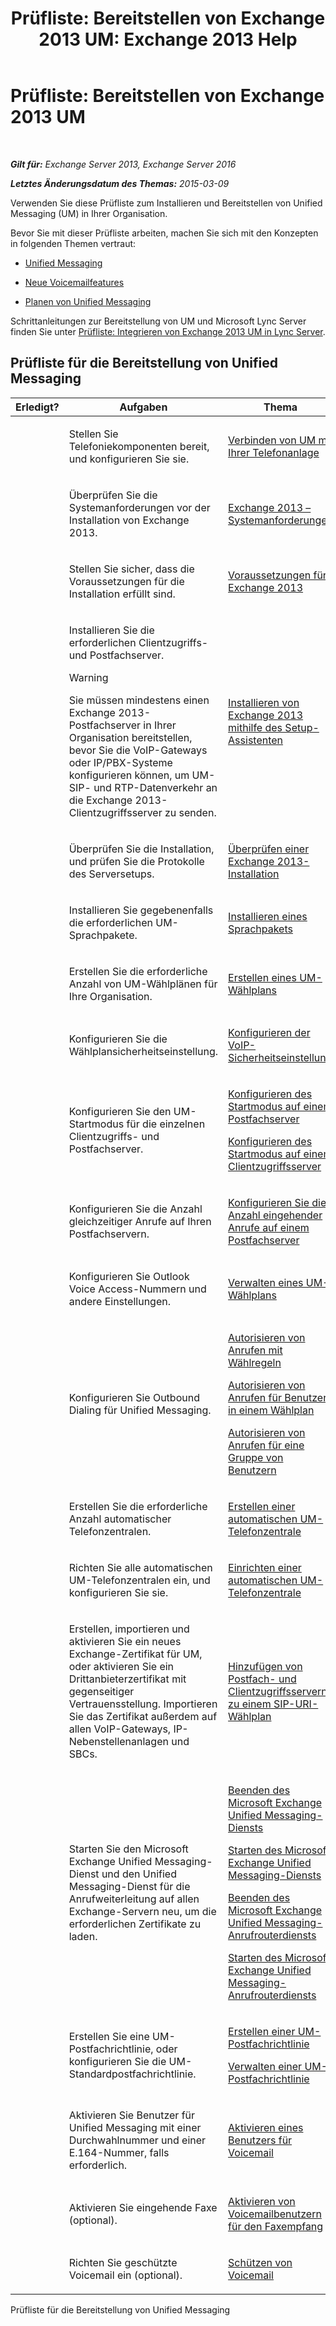 ﻿---
title: 'Prüfliste: Bereitstellen von Exchange 2013 UM: Exchange 2013 Help'
TOCTitle: 'Prüfliste: Bereitstellen von Exchange 2013 UM'
ms:assetid: 41b666a2-0d0d-471f-90a3-07c3c562af85
ms:mtpsurl: https://technet.microsoft.com/de-de/library/JJ673520(v=EXCHG.150)
ms:contentKeyID: 52062851
ms.date: 04/24/2018
mtps_version: v=EXCHG.150
ms.translationtype: HT
---

# Prüfliste: Bereitstellen von Exchange 2013 UM

 

_**Gilt für:** Exchange Server 2013, Exchange Server 2016_

_**Letztes Änderungsdatum des Themas:** 2015-03-09_

Verwenden Sie diese Prüfliste zum Installieren und Bereitstellen von Unified Messaging (UM) in Ihrer Organisation.

Bevor Sie mit dieser Prüfliste arbeiten, machen Sie sich mit den Konzepten in folgenden Themen vertraut:

  - [Unified Messaging](unified-messaging-exchange-2013-help.md)

  - [Neue Voicemailfeatures](new-voice-mail-features-exchange-2013-help.md)

  - [Planen von Unified Messaging](planning-for-unified-messaging-exchange-2013-help.md)

Schrittanleitungen zur Bereitstellung von UM und Microsoft Lync Server finden Sie unter [Prüfliste: Integrieren von Exchange 2013 UM in Lync Server](checklist-integrate-exchange-2013-um-with-lync-server-exchange-2013-help.md).

## Prüfliste für die Bereitstellung von Unified Messaging


<table>
<colgroup>
<col style="width: 33%" />
<col style="width: 33%" />
<col style="width: 33%" />
</colgroup>
<thead>
<tr class="header">
<th>Erledigt?</th>
<th>Aufgaben</th>
<th>Thema</th>
</tr>
</thead>
<tbody>
<tr class="odd">
<td><p></p></td>
<td><p>Stellen Sie Telefoniekomponenten bereit, und konfigurieren Sie sie.</p></td>
<td><p><a href="connect-um-to-your-telephone-system-exchange-2013-help.md">Verbinden von UM mit Ihrer Telefonanlage</a></p></td>
</tr>
<tr class="even">
<td><p></p></td>
<td><p>Überprüfen Sie die Systemanforderungen vor der Installation von Exchange 2013.</p></td>
<td><p><a href="exchange-2013-system-requirements-exchange-2013-help.md">Exchange 2013 – Systemanforderungen</a></p></td>
</tr>
<tr class="odd">
<td><p> </p></td>
<td><p>Stellen Sie sicher, dass die Voraussetzungen für die Installation erfüllt sind.</p></td>
<td><p><a href="exchange-2013-prerequisites-exchange-2013-help.md">Voraussetzungen für Exchange 2013</a></p></td>
</tr>
<tr class="even">
<td><p><strong> </strong></p></td>
<td><p>Installieren Sie die erforderlichen Clientzugriffs- und Postfachserver.</p>

> [!WARNING]
> Sie müssen mindestens einen Exchange&nbsp;2013-Postfachserver in Ihrer Organisation bereitstellen, bevor Sie die VoIP-Gateways oder IP/PBX-Systeme konfigurieren können, um UM-SIP- und RTP-Datenverkehr an die Exchange&nbsp;2013-Clientzugriffsserver zu senden.


</td>
<td><p><a href="install-exchange-2013-using-the-setup-wizard-exchange-2013-help.md">Installieren von Exchange 2013 mithilfe des Setup-Assistenten</a></p></td>
</tr>
<tr class="odd">
<td><p></p></td>
<td><p>Überprüfen Sie die Installation, und prüfen Sie die Protokolle des Serversetups.</p></td>
<td><p><a href="verify-an-exchange-2013-installation-exchange-2013-help.md">Überprüfen einer Exchange 2013-Installation</a></p></td>
</tr>
<tr class="even">
<td><p> </p></td>
<td><p>Installieren Sie gegebenenfalls die erforderlichen UM-Sprachpakete.</p></td>
<td><p><a href="install-a-um-language-pack-exchange-2013-help.md">Installieren eines Sprachpakets</a></p></td>
</tr>
<tr class="odd">
<td><p><strong> </strong></p></td>
<td><p>Erstellen Sie die erforderliche Anzahl von UM-Wählplänen für Ihre Organisation.</p></td>
<td><p><a href="create-a-um-dial-plan-exchange-2013-help.md">Erstellen eines UM-Wählplans</a></p></td>
</tr>
<tr class="even">
<td><p></p></td>
<td><p>Konfigurieren Sie die Wählplansicherheitseinstellung.</p></td>
<td><p><a href="configure-the-voip-security-setting-exchange-2013-help.md">Konfigurieren der VoIP-Sicherheitseinstellung</a></p></td>
</tr>
<tr class="odd">
<td><p> </p></td>
<td><p>Konfigurieren Sie den UM-Startmodus für die einzelnen Clientzugriffs- und Postfachserver.</p></td>
<td><p><a href="configure-the-startup-mode-on-a-mailbox-server-exchange-2013-help.md">Konfigurieren des Startmodus auf einem Postfachserver</a></p>
<p><a href="configure-the-startup-mode-on-a-client-access-server-exchange-2013-help.md">Konfigurieren des Startmodus auf einem Clientzugriffsserver</a></p></td>
</tr>
<tr class="even">
<td><p></p></td>
<td><p>Konfigurieren Sie die Anzahl gleichzeitiger Anrufe auf Ihren Postfachservern.</p></td>
<td><p><a href="configure-the-number-of-incoming-calls-on-a-mailbox-server-exchange-2013-help.md">Konfigurieren Sie die Anzahl eingehender Anrufe auf einem Postfachserver</a></p></td>
</tr>
<tr class="odd">
<td><p></p></td>
<td><p>Konfigurieren Sie Outlook Voice Access-Nummern und andere Einstellungen.</p></td>
<td><p><a href="manage-a-um-dial-plan-exchange-2013-help.md">Verwalten eines UM-Wählplans</a></p></td>
</tr>
<tr class="even">
<td><p></p></td>
<td><p>Konfigurieren Sie Outbound Dialing für Unified Messaging.</p></td>
<td><p><a href="authorize-calls-using-dialing-rules-exchange-2013-help.md">Autorisieren von Anrufen mit Wählregeln</a></p>
<p><a href="authorize-calls-for-users-in-a-dial-plan-exchange-2013-help.md">Autorisieren von Anrufen für Benutzer in einem Wählplan</a></p>
<p><a href="authorize-calls-for-a-group-of-users-exchange-2013-help.md">Autorisieren von Anrufen für eine Gruppe von Benutzern</a></p></td>
</tr>
<tr class="odd">
<td><p></p></td>
<td><p>Erstellen Sie die erforderliche Anzahl automatischer Telefonzentralen.</p></td>
<td><p><a href="create-a-um-auto-attendant-exchange-2013-help.md">Erstellen einer automatischen UM-Telefonzentrale</a></p></td>
</tr>
<tr class="even">
<td><p></p></td>
<td><p>Richten Sie alle automatischen UM-Telefonzentralen ein, und konfigurieren Sie sie.</p></td>
<td><p><a href="set-up-a-um-auto-attendant-exchange-2013-help.md">Einrichten einer automatischen UM-Telefonzentrale</a></p></td>
</tr>
<tr class="odd">
<td><p><strong> </strong></p></td>
<td><p>Erstellen, importieren und aktivieren Sie ein neues Exchange-Zertifikat für UM, oder aktivieren Sie ein Drittanbieterzertifikat mit gegenseitiger Vertrauensstellung. Importieren Sie das Zertifikat außerdem auf allen VoIP-Gateways, IP-Nebenstellenanlagen und SBCs.</p></td>
<td><p><a href="add-mailbox-and-client-access-servers-to-a-sip-uri-dial-plan-exchange-2013-help.md">Hinzufügen von Postfach- und Clientzugriffsservern zu einem SIP-URI-Wählplan</a></p></td>
</tr>
<tr class="even">
<td><p> </p></td>
<td><p>Starten Sie den Microsoft Exchange Unified Messaging-Dienst und den Unified Messaging-Dienst für die Anrufweiterleitung auf allen Exchange-Servern neu, um die erforderlichen Zertifikate zu laden.</p></td>
<td><p><a href="stop-the-microsoft-exchange-unified-messaging-service-exchange-2013-help.md">Beenden des Microsoft Exchange Unified Messaging-Diensts</a></p>
<p><a href="start-the-microsoft-exchange-unified-messaging-service-exchange-2013-help.md">Starten des Microsoft Exchange Unified Messaging-Diensts</a></p>
<p><a href="stop-the-microsoft-exchange-unified-messaging-call-router-service-exchange-2013-help.md">Beenden des Microsoft Exchange Unified Messaging-Anrufrouterdiensts</a></p>
<p><a href="start-the-microsoft-exchange-unified-messaging-call-router-service-exchange-2013-help.md">Starten des Microsoft Exchange Unified Messaging-Anrufrouterdiensts</a></p></td>
</tr>
<tr class="odd">
<td><p><strong> </strong></p></td>
<td><p>Erstellen Sie eine UM-Postfachrichtlinie, oder konfigurieren Sie die UM-Standardpostfachrichtlinie.</p></td>
<td><p><a href="create-a-um-mailbox-policy-exchange-2013-help.md">Erstellen einer UM-Postfachrichtlinie</a></p>
<p><a href="manage-a-um-mailbox-policy-exchange-2013-help.md">Verwalten einer UM-Postfachrichtlinie</a></p></td>
</tr>
<tr class="even">
<td><p> </p></td>
<td><p>Aktivieren Sie Benutzer für Unified Messaging mit einer Durchwahlnummer und einer E.164-Nummer, falls erforderlich.</p></td>
<td><p><a href="enable-a-user-for-voice-mail-exchange-2013-help.md">Aktivieren eines Benutzers für Voicemail</a></p></td>
</tr>
<tr class="odd">
<td><p></p></td>
<td><p>Aktivieren Sie eingehende Faxe (optional).</p></td>
<td><p><a href="enable-voice-mail-users-to-receive-faxes-exchange-2013-help.md">Aktivieren von Voicemailbenutzern für den Faxempfang</a></p></td>
</tr>
<tr class="even">
<td><p></p></td>
<td><p>Richten Sie geschützte Voicemail ein (optional).</p></td>
<td><p><a href="protect-voice-mail-exchange-2013-help.md">Schützen von Voicemail</a></p></td>
</tr>
</tbody>
</table>


Prüfliste für die Bereitstellung von Unified Messaging

